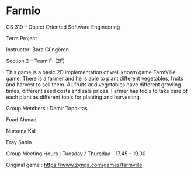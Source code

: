 # Farmio
CS 319 – Object Oriented Software Engineering

Term Project

Instructor: Bora Güngören

Section 2 – Team F: (2F)

This game is a basic 2D implementation of well known game FarmVille game. There is a farmer and he is able to plant different vegetables, fruits and harvest to sell them. All fruits and vegetables have different growing times, different seed costs and sale prices. Farmer has tools to take care of each plant as different tools for planting and harvesting. 

Group Members : 
Demir Topaktaş 

Fuad Ahmad 

Nursena Kal 

Eray Şahin

Group Meeting Hours : 
Tuesday / Thursday - 17.45 - 19.30

Original game : https://www.zynga.com/games/farmville
